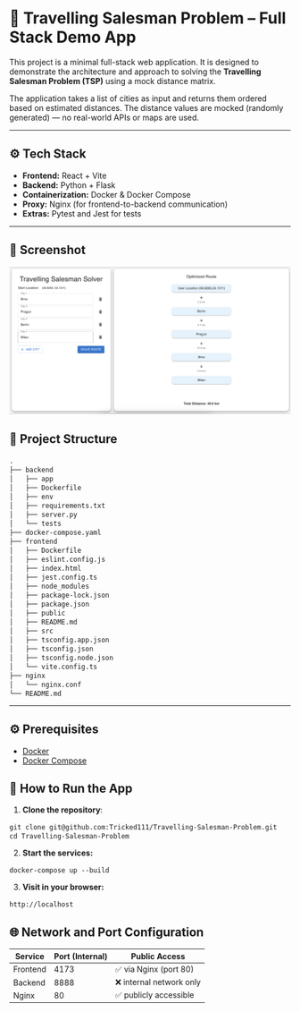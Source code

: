 # 🧭 Travelling Salesman Problem – Full Stack Demo App

This project is a minimal full-stack web application. It is designed to demonstrate the architecture and approach to solving the **Travelling Salesman Problem (TSP)** using a mock distance matrix.

The application takes a list of cities as input and returns them ordered based on estimated distances. The distance values are mocked (randomly generated) — no real-world APIs or maps are used.

---

## ⚙️ Tech Stack

- **Frontend:** React + Vite
- **Backend:** Python + Flask
- **Containerization:** Docker & Docker Compose
- **Proxy:** Nginx (for frontend-to-backend communication)
- **Extras:** Pytest and Jest for tests



---
## 📸 Screenshot
![Main App Screen](images/main-screen.png)

## 📁 Project Structure

```
.
├── backend
│   ├── app
│   ├── Dockerfile
│   ├── env
│   ├── requirements.txt
│   ├── server.py
│   └── tests
├── docker-compose.yaml
├── frontend
│   ├── Dockerfile
│   ├── eslint.config.js
│   ├── index.html
│   ├── jest.config.ts
│   ├── node_modules
│   ├── package-lock.json
│   ├── package.json
│   ├── public
│   ├── README.md
│   ├── src
│   ├── tsconfig.app.json
│   ├── tsconfig.json
│   ├── tsconfig.node.json
│   └── vite.config.ts
├── nginx
│   └── nginx.conf
└── README.md
```
---
## ⚙️ Prerequisites
- [Docker](https://docs.docker.com/get-docker/)
- [Docker Compose](https://docs.docker.com/compose/)
## 🚀 How to Run the App

1. **Clone the repository**:

```
git clone git@github.com:Tricked111/Travelling-Salesman-Problem.git
cd Travelling-Salesman-Problem
```
2. **Start the services:**
```
docker-compose up --build
```
3. **Visit in your browser:**
```
http://localhost
```
## 🌐 Network and Port Configuration

| Service  | Port (Internal) | Public Access             |
|----------|-----------------|---------------------------|
| Frontend | 4173            | ✅ via Nginx (port 80)    |
| Backend  | 8888            | ❌ internal network only  |
| Nginx    | 80              | ✅ publicly accessible    |

